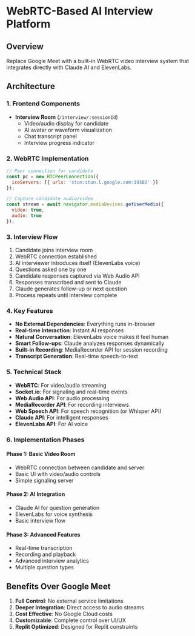 # WebRTC-Based AI Interview Platform

## Overview
Replace Google Meet with a built-in WebRTC video interview system that integrates directly with Claude AI and ElevenLabs.

## Architecture

### 1. Frontend Components
- **Interview Room** (`/interview/:sessionId`)
  - Video/audio display for candidate
  - AI avatar or waveform visualization
  - Chat transcript panel
  - Interview progress indicator

### 2. WebRTC Implementation
```javascript
// Peer connection for candidate
const pc = new RTCPeerConnection({
  iceServers: [{ urls: 'stun:stun.l.google.com:19302' }]
});

// Capture candidate audio/video
const stream = await navigator.mediaDevices.getUserMedia({
  video: true,
  audio: true
});
```

### 3. Interview Flow
1. Candidate joins interview room
2. WebRTC connection established
3. AI interviewer introduces itself (ElevenLabs voice)
4. Questions asked one by one
5. Candidate responses captured via Web Audio API
6. Responses transcribed and sent to Claude
7. Claude generates follow-up or next question
8. Process repeats until interview complete

### 4. Key Features
- **No External Dependencies**: Everything runs in-browser
- **Real-time Interaction**: Instant AI responses
- **Natural Conversation**: ElevenLabs voice makes it feel human
- **Smart Follow-ups**: Claude analyzes responses dynamically
- **Built-in Recording**: MediaRecorder API for session recording
- **Transcript Generation**: Real-time speech-to-text

### 5. Technical Stack
- **WebRTC**: For video/audio streaming
- **Socket.io**: For signaling and real-time events
- **Web Audio API**: For audio processing
- **MediaRecorder API**: For recording interviews
- **Web Speech API**: For speech recognition (or Whisper API)
- **Claude API**: For intelligent responses
- **ElevenLabs API**: For AI voice

### 6. Implementation Phases

#### Phase 1: Basic Video Room
- WebRTC connection between candidate and server
- Basic UI with video/audio controls
- Simple signaling server

#### Phase 2: AI Integration
- Claude AI for question generation
- ElevenLabs for voice synthesis
- Basic interview flow

#### Phase 3: Advanced Features
- Real-time transcription
- Recording and playback
- Advanced interview analytics
- Multiple question types

## Benefits Over Google Meet
1. **Full Control**: No external service limitations
2. **Deeper Integration**: Direct access to audio streams
3. **Cost Effective**: No Google Cloud costs
4. **Customizable**: Complete control over UI/UX
5. **Replit Optimized**: Designed for Replit constraints